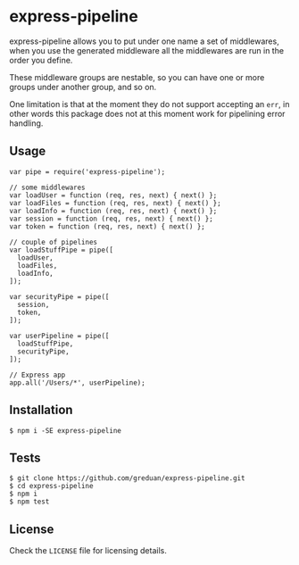 # express-pipeline

express-pipeline allows you to put under one name a set of
middlewares, when you use the generated middleware all the middlewares
are run in the order you define.

These middleware groups are nestable, so you can have one or more
groups under another group, and so on.

One limitation is that at the moment they do not support accepting an
`err`, in other words this package does not at this moment work for
pipelining error handling.

## Usage

```
var pipe = require('express-pipeline');

// some middlewares
var loadUser = function (req, res, next) { next() };
var loadFiles = function (req, res, next) { next() };
var loadInfo = function (req, res, next) { next() };
var session = function (req, res, next) { next() };
var token = function (req, res, next) { next() };

// couple of pipelines
var loadStuffPipe = pipe([
  loadUser,
  loadFiles,
  loadInfo,
]);

var securityPipe = pipe([
  session,
  token,
]);

var userPipeline = pipe([
  loadStuffPipe,
  securityPipe,
]);

// Express app
app.all('/Users/*', userPipeline);
```

## Installation

```
$ npm i -SE express-pipeline
```

## Tests

```
$ git clone https://github.com/greduan/express-pipeline.git
$ cd express-pipeline
$ npm i
$ npm test
```

## License

Check the `LICENSE` file for licensing details.
